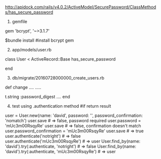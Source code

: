 http://apidock.com/rails/v4.0.2/ActiveModel/SecurePassword/ClassMethods/has_secure_password

1) gemfile

gem 'bcrypt', '~>3.1.7'

$bundle install
#install bcrypt gem


2) app/models/user.rb

class User < ActiveRecord::Base
  has_secure_password

end

3) db/migrate/20160728000000_create_users.rb

def change
  ....
  .....

  t.string :password_digest
  ....
end


4) test using .authentication method
#if return result

user = User.new(name: 'david', password: '', password_confirmation: 'nomatch')
user.save                                                       # => false, password required
user.password = 'mUc3m00RsqyRe'
user.save                                                       # => false, confirmation doesn't match
user.password_confirmation = 'mUc3m00RsqyRe'
user.save                                                       # => true
user.authenticate('notright')                                   # => false
user.authenticate('mUc3m00RsqyRe')                              # => user
User.find_by(name: 'david').try(:authenticate, 'notright')      # => false
User.find_by(name: 'david').try(:authenticate, 'mUc3m00RsqyRe') # => user